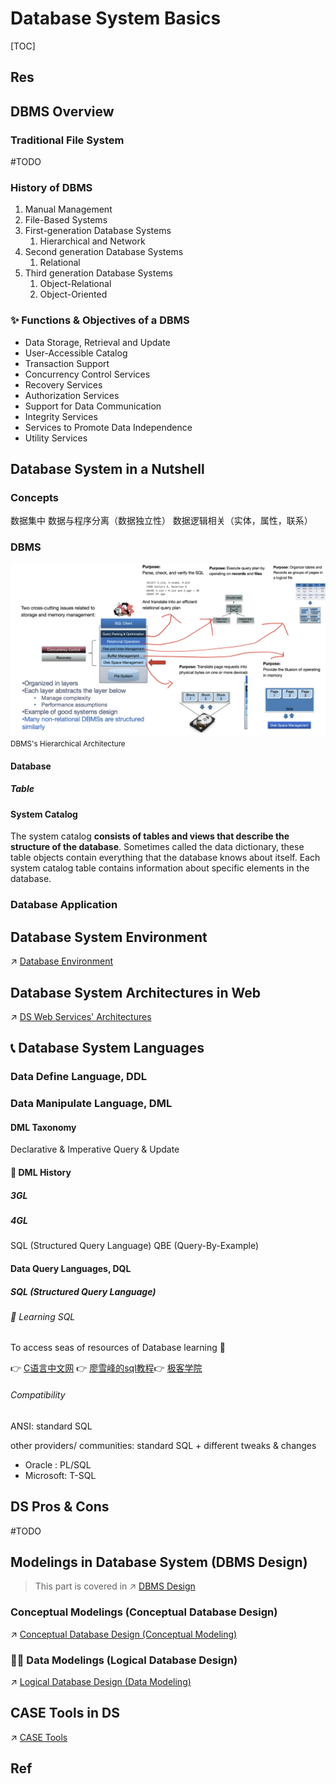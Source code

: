 # Database System Basics

[TOC]



## Res


## DBMS Overview
### Traditional File System
#TODO 


### History of DBMS
1. Manual Management
2. File-Based Systems
3. First-generation Database Systems
	1. Hierarchical and Network  
4. Second generation Database Systems
	1. Relational
5. Third generation Database Systems
	1. Object-Relational  
	2. Object-Oriented


### ✨ Functions & Objectives of a DBMS

* Data Storage, Retrieval and Update
* User-Accessible Catalog 
* Transaction Support  
* Concurrency Control Services
* Recovery Services
* Authorization Services  
* Support for Data Communication  
* Integrity Services  
* Services to Promote Data Independence
* Utility Services



## Database System in a Nutshell
### Concepts
数据集中
数据与程序分离（数据独立性）
数据逻辑相关（实体，属性，联系）


### DBMS
![](../../../../Assets/Pics/Screenshot%202023-02-27%20at%205.44.00%20PM.png)
<small>DBMS's Hierarchical Architecture</small>

#### Database
##### Table



#### System Catalog
The system catalog **consists of tables and views that describe the structure of the database**. Sometimes called the data dictionary, these table objects contain everything that the database knows about itself. Each system catalog table contains information about specific elements in the database.


### Database Application



## Database System Environment
↗ [Database Environment](Database%20Environment.md)



## Database System Architectures in Web
↗ [DS Web Services' Architectures](DS%20Web%20Services'%20Architectures.md)



## 📞 Database System Languages
### Data Define Language, DDL



### Data Manipulate Language, DML
#### DML Taxonomy
Declarative & Imperative
Query & Update


#### 📜 DML History
##### 3GL

##### 4GL
SQL (Structured Query Language)
QBE (Query-By-Example)


#### Data Query Languages, DQL
##### SQL (Structured Query Language)
###### 📌 Learning SQL
To access seas of resources of Database learning 🤤 

👉 [C语言中文网](http://c.biancheng.net/mysql/10/)
​👉 [廖雪峰的sql教程](https://www.liaoxuefeng.com/wiki/1177760294764384/1179613436834240)
​👉 [极客学院](https://wiki.jikexueyuan.com/project/mysql/)


###### Compatibility
ANSI: standard SQL

other providers/ communities: standard SQL + different tweaks & changes 
- Oracle : PL/SQL
- Microsoft: T-SQL



## DS Pros & Cons
#TODO 



## Modelings in Database System (DBMS Design)

> This part is covered in ↗ [DBMS Design](../⚜️%20Database%20System%20Design/DBMS%20Design/DBMS%20Design.md)

### Conceptual Modelings (Conceptual Database Design)
↗ [Conceptual Database Design (Conceptual Modeling)](../⚜️%20Database%20System%20Design/DBMS%20Design/Conceptual%20Database%20Design%20(Conceptual%20Modeling)/Conceptual%20Database%20Design%20(Conceptual%20Modeling).md)



### 🫵🏽 Data Modelings (Logical Database Design)
↗ [Logical Database Design (Data Modeling)](../⚜️%20Database%20System%20Design/DBMS%20Design/Logical%20Database%20Design%20(Data%20Modeling)/Logical%20Database%20Design%20(Data%20Modeling).md)




## CASE Tools in DS
↗ [CASE Tools](../../../Software%20Engineering/CASE%20Tools/CASE%20Tools.md)


## Ref
